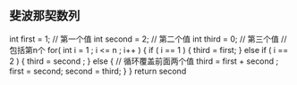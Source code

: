 ##  斐波那契数列
int first = 1;  // 第一个值
int second = 2; // 第二个值
int third = 0;  // 第三个值
// 包括第n个
for( int i = 1 ; i <= n ; i++ ) {
	if ( i == 1 ) {
		third = first;
	} else if ( i == 2 ) {
		third = second ;
	} else {
		// 循环覆盖前面两个值
		third  = first + second ;
		first  = second;
		second = third;
	}
}
return second
